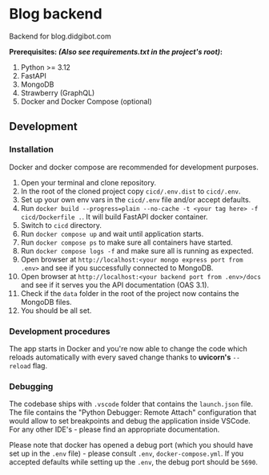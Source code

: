 # Blog backend

Backend for blog.didgibot.com

**Prerequisites: _(Also see requirements.txt in the project's root)_:**

1. Python >= 3.12
2. FastAPI
3. MongoDB
4. Strawberry (GraphQL)
5. Docker and Docker Compose (optional)

## Development

### Installation

Docker and docker compose are recommended for development purposes.

1. Open your terminal and clone repository.
1. In the root of the cloned project copy `cicd/.env.dist` to `cicd/.env`.
1. Set up your own env vars in the `cicd/.env` file and/or accept defaults.
1. Run `docker build --progress=plain --no-cache -t <your tag here> -f cicd/Dockerfile .`. It will build FastAPI docker container.
1. Switch to `cicd` directory.
1. Run `docker compose up` and wait until application starts.
1. Run `docker compose ps` to make sure all containers have started.
1. Run `docker compose logs -f` and make sure all is running as expected.
1. Open browser at `http://localhost:<your mongo express port from .env>` and see if you successfully connected to MongoDB.
1. Open browser at `http://localhost:<your backend port from .env>/docs` and see if it serves you the API documentation (OAS 3.1).
1. Check if the `data` folder in the root of the project now contains the MongoDB files.
1. You should be all set.

### Development procedures

The app starts in Docker and you're now able to change the code which reloads automatically with every saved change thanks to **uvicorn's** `--reload` flag.

### Debugging

The codebase ships with `.vscode` folder that contains the `launch.json` file. The file contains the "Python Debugger: Remote Attach" configuration that would allow to set breakpoints and debug the application inside VSCode. For any other IDE's - please find an appropriate documentation.

Please note that docker has opened a debug port (which you should have set up in the `.env` file) - please consult `.env`, `docker-compose.yml`. If you accepted defaults while setting up the `.env`, the debug port should be `5690`.
